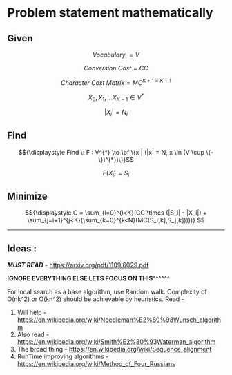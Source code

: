 # Problem statement mathematically

## Given  

```math
{\displaystyle Vocabulary\: = V}
```

```math
{\displaystyle Conversion \: Cost = CC}
```

```math
{\displaystyle Character \: Cost \: Matrix = MC^{K+1 \: \times \: K+1}}
```

```math
{\displaystyle X_0,X_1,...X_{K-1} \in V^{*}}
```

```math
{\displaystyle |X_i| = N_i}
```

## Find  

```math
{\displaystyle Find \: F : V^{*} \to \bf \{x | (|x| = N, x \in (V \cup \{-\})^{*})\}}
```

```math
{\displaystyle F(X_i) = S_i}
```

## Minimize

```math
{\displaystyle C = \sum_{i=0}^{i<K}(CC \times (|S_i| - |X_i|) + \sum_{j=i+1}^{j<K}(\sum_{k=0}^{k<N}(MC(S_i[k],S_j[k]))))} 
```

----

## Ideas : 
*****MUST READ***** - https://arxiv.org/pdf/1109.6029.pdf

****IGNORE EVERYTHING ELSE LETS FOCUS ON THIS****^^^^^^

For local search as a base algorithm, use Random walk.
Complexity of O(nk^2) or O(kn^2) should be achievable by heuristics.
Read - 
1. Will help - https://en.wikipedia.org/wiki/Needleman%E2%80%93Wunsch_algorithm 
2. Also read - https://en.wikipedia.org/wiki/Smith%E2%80%93Waterman_algorithm
3. The broad thing - https://en.wikipedia.org/wiki/Sequence_alignment
4. RunTime improving algorithms - https://en.wikipedia.org/wiki/Method_of_Four_Russians